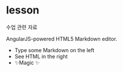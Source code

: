 # lesson
수업 관련 자료

AngularJS-powered HTML5 Markdown editor.

- Type some Markdown on the left
- See HTML in the right
- ✨Magic ✨
